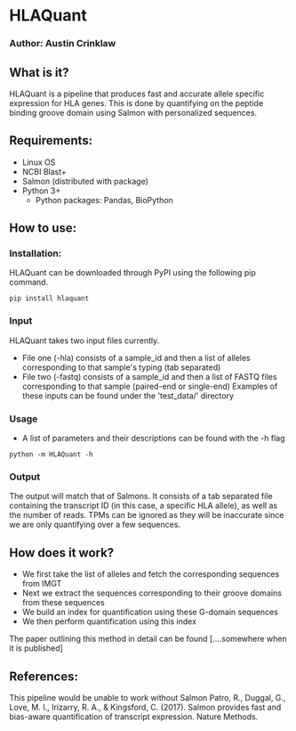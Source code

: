# HLAQuant
### Author: Austin Crinklaw

## What is it?
HLAQuant is a pipeline that produces fast and accurate allele specific expression for HLA genes. This is done by quantifying on the peptide binding groove domain using Salmon with personalized sequences.

## Requirements:
- Linux OS
- NCBI Blast+
- Salmon (distributed with package)
- Python 3+
  - Python packages: Pandas, BioPython

## How to use:

### Installation:
HLAQuant can be downloaded through PyPI using the following pip command.
```shell
pip install hlaquant
```

### Input  
HLAQuant takes two input files currently. 
- File one (-hla) consists of a sample_id and then a list of alleles corresponding to that sample's typing (tab separated)
- File two (-fastq) consists of a sample_id and then a list of FASTQ files corresponding to that sample (paired-end or single-end)
Examples of these inputs can be found under the 'test_data/' directory

### Usage
- A list of parameters and their descriptions can be found with the -h flag
```shell
python -m HLAQuant -h
```

### Output  
The output will match that of Salmons. It consists of a tab separated file containing the transcript ID (in this case, a specific HLA allele), as well as the number of reads. TPMs can be ignored as they will be inaccurate since we are only quantifying over a few sequences.

## How does it work?
- We first take the list of alleles and fetch the corresponding sequences from IMGT
- Next we extract the sequences corresponding to their groove domains from these sequences
- We build an index for quantification using these G-domain sequences
- We then perform quantification using this index

The paper outlining this method in detail can be found [....somewhere when it is published]

## References:
This pipeline would be unable to work without Salmon
Patro, R., Duggal, G., Love, M. I., Irizarry, R. A., & Kingsford, C. (2017). Salmon provides fast and bias-aware quantification of transcript expression. Nature Methods.
